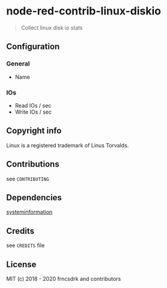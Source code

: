 # node-red-contrib-linux-diskio

> Collect linux disk io stats

## Configuration

### General

- Name

### IOs

- Read IOs / sec
- Write IOs / sec

## Copyright info

Linux is a registered trademark of Linus Torvalds.

## Contributions

see `CONTRIBUTING`

## Dependencies

[systeminformation](https://github.com/sebhildebrandt/systeminformation)

## Credits

see `CREDITS` file

## License

MIT (c) 2018 - 2020 frncsdrk and contributors
